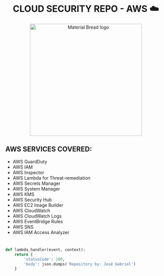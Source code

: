 <h1 align="center", font-color="red">CLOUD SECURITY REPO - AWS ☁️</h1>

<p align="center">
  <img width="350" src="https://www.maxpixel.net/static/photo/1x/Security-Cyber-Security-Lock-Image-Lock-Lock-Icon-1915626.png" alt="Material Bread logo">
</p>

## AWS SERVICES COVERED:
* AWS GuardDuty 
* AWS IAM
* AWS Inspector
* AWS Lambda for Threat-remediation
* AWS Secrets Manager
* AWS System Manager
* AWS KMS
* AWS Security Hub
* AWS EC2 Image Builder
* AWS CloudWatch
* AWS CloudWatch Logs
* AWS EventBridge Rules
* AWS SNS
* AWS IAM Access Analyzer
#

```python
def lambda_handler(event, context):
    return {
        'statusCode': 200,
        'body': json.dumps('Repository by: José Gabriel')
    }
```
